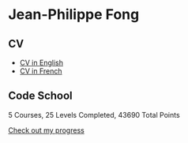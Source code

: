 # Jean-Philippe Fong

CV
----
* [CV in English](https://drive.google.com/open?id=0B_4vKCxSxDLIMkNIcUNiQ2ZyYTg)
* [CV in French](https://drive.google.com/open?id=0B_4vKCxSxDLIUjZvVnFCQlBfd00)

Code School
----
5 Courses, 25 Levels Completed, 43690 Total Points 

[Check out my progress](https://www.codeschool.com/users/1760941)
